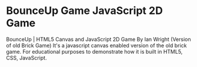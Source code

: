 # BounceUp Game JavaScript 2D Game

BounceUp | HTML5 Canvas and JavaScript 2D Game By Ian Wright (Version of old Brick Game)
It's  a javascript canvas enabled version of the old brick game.
For educational purposes to demonstrate how it is built in HTML5, CSS, JavaScript.
